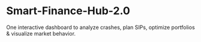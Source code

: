 # Smart-Finance-Hub-2.0
One interactive dashboard to analyze crashes, plan SIPs, optimize portfolios &amp; visualize market behavior.
